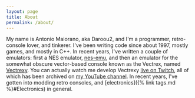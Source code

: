 ```yaml
---
layout: page
title: About
permalink: /about/
---
```


My name is Antonio Maiorano, aka Daroou2, and I'm a programmer, retro-console lover, and tinkerer. I've been writing code since about 1997, mostly games, and mostly in C++. In recent years, I've written a couple of emulators: first a NES emulator, [nes-emu](https://github.com/amaiorano/nes-emu), and then an emulator for the somewhat obscure vector-based console known as the Vectrex, named [Vectrexy](https://github.com/amaiorano/vectrexy). You can actually watch me develop Vectrexy [live on Twitch](https://www.twitch.tv/daroou2), all of which has been archived on [my YouTube channel](https://youtube.com/daroou2). In recent years, I've gotten into modding retro consoles, and [electronics]({% link tags.md %}#Electronics) in general.
